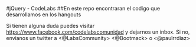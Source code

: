 #jQuery - CodeLabs
##En este repo encontraran el codigo que desarrollamos en los hangouts

Si tienen alguna duda puedes visitar <https://www.facebook.com/codelabscomunidad> y dejarnos un inbox.
Si no, envianos un twitter a <@LabsCommunity> <@Bootmack> o <@paulrrdiaz>